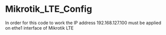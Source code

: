 # Mikrotik_LTE_Config

In order for this code to work the IP address 192.168.127.100 must be applied on ethe1 interface of Mikrotik LTE
